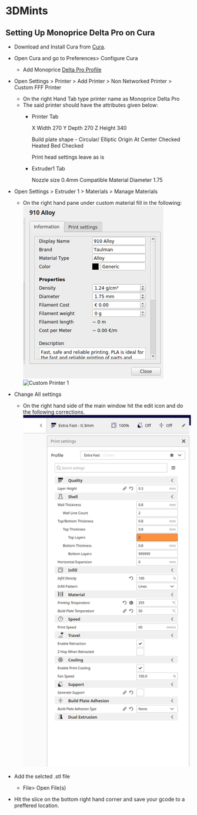 # 3DMints

## Setting Up Monoprice Delta Pro on Cura 
- Download and Install Cura from [Cura](https://ultimaker.com/software/ultimaker-cura).
- Open Cura and go to Preferences> Configure Cura 
  - Add Monoprice [Delta Pro Profile](https://github.com/mi3nts/3DMints/blob/master/res/delta%20pro%20profile.curaprofile?raw=true)
- Open Settings > Printer > Add Printer > Non Networked Printer > Custom FFF Printer 
  - On the right Hand Tab type printer name as Monoprice Delta Pro 
  - The said printer should have the attributes given below: 
       - Printer Tab 
       
            X Width 270
            Y Depth 270
            Z Height 340

            Build plate shape - Circular/ Elliptic 
            Origin At Center Checked 
            Heated Bed Checked 

            Print head settings leave as is 

       -  Extruder1 Tab 
       
            Nozzle size 0.4mm 
            Compatible Material Diameter 1.75

- Open Settings > Extruder 1 > Materials > Manage Materials 
    - On the right hand pane under custom material fill in the following:
    ![Custom Printer 1](https://github.com/mi3nts/3DMints/blob/master/res/customize1.png)
    ![Custom Printer 1](https://github.com/mi3nts/3DMints/blob/master/res/customize2.png)
      
-  Change All settings 
    - On the right hand side of the main window hit the edit icon and do the following corrections. 
     ![All Settings](https://github.com/mi3nts/3DMints/raw/master/res/settings.png)
    
  - Add the selcted .stl file 
    - File> Open File(s)

- Hit the slice on the bottom right hand corner and save your gcode to a preffered location.   

    

